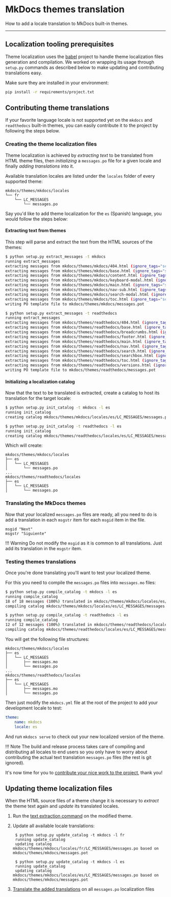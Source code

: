 # MkDocs themes translation

How to add a locale translation to MkDocs built-in themes.

---

## Localization tooling prerequisites

Theme localization uses the [babel][babel] project to handle theme localization
files generation and compilation. We worked on wrapping its usage through
`setup.py` commands as described below to make updating and contributing
translations easy.

Make sure they are installed in your environment:

```bash
pip install -r requirements/project.txt
```

[babel]: http://babel.pocoo.org/en/latest/cmdline.html

## Contributing theme translations

If your favorite language locale is not supported yet on the `mkdocs` and
`readthedocs` built-in themes, you can easily contribute it to the project by
following the steps below.

### Creating the theme localization files

Theme localization is achieved by *extracting text* to be translated from HTML
theme files, then *initializing* a `messages.po` file for a given locale and
finally *adding translations* into it.

Available translation locales are listed under the `locales` folder of every
supported theme:

```text
mkdocs/themes/mkdocs/locales
└── fr
    └── LC_MESSAGES
        └── messages.po
```

Say you'd like to add theme localization for the `es` (Spanish) language, you
would follow the steps below:

#### Extracting text from themes

This step will parse and extract the text from the HTML sources of the themes:

```bash
$ python setup.py extract_messages -t mkdocs
running extract_messages
extracting messages from mkdocs/themes/mkdocs/404.html (ignore_tags="script,style", include_attrs="alt title summary")
extracting messages from mkdocs/themes/mkdocs/base.html (ignore_tags="script,style", include_attrs="alt title summary")
extracting messages from mkdocs/themes/mkdocs/content.html (ignore_tags="script,style", include_attrs="alt title summary")
extracting messages from mkdocs/themes/mkdocs/keyboard-modal.html (ignore_tags="script,style", include_attrs="alt title summary")
extracting messages from mkdocs/themes/mkdocs/main.html (ignore_tags="script,style", include_attrs="alt title summary")
extracting messages from mkdocs/themes/mkdocs/nav-sub.html (ignore_tags="script,style", include_attrs="alt title summary")
extracting messages from mkdocs/themes/mkdocs/search-modal.html (ignore_tags="script,style", include_attrs="alt title summary")
extracting messages from mkdocs/themes/mkdocs/toc.html (ignore_tags="script,style", include_attrs="alt title summary")
writing PO template file to mkdocs/themes/mkdocs/messages.pot

$ python setup.py extract_messages -t readthedocs
running extract_messages
extracting messages from mkdocs/themes/readthedocs/404.html (ignore_tags="script,style", include_attrs="alt title summary")
extracting messages from mkdocs/themes/readthedocs/base.html (ignore_tags="script,style", include_attrs="alt title summary")
extracting messages from mkdocs/themes/readthedocs/breadcrumbs.html (ignore_tags="script,style", include_attrs="alt title summary")
extracting messages from mkdocs/themes/readthedocs/footer.html (ignore_tags="script,style", include_attrs="alt title summary")
extracting messages from mkdocs/themes/readthedocs/main.html (ignore_tags="script,style", include_attrs="alt title summary")
extracting messages from mkdocs/themes/readthedocs/nav.html (ignore_tags="script,style", include_attrs="alt title summary")
extracting messages from mkdocs/themes/readthedocs/search.html (ignore_tags="script,style", include_attrs="alt title summary")
extracting messages from mkdocs/themes/readthedocs/searchbox.html (ignore_tags="script,style", include_attrs="alt title summary")
extracting messages from mkdocs/themes/readthedocs/toc.html (ignore_tags="script,style", include_attrs="alt title summary")
extracting messages from mkdocs/themes/readthedocs/versions.html (ignore_tags="script,style", include_attrs="alt title summary")
writing PO template file to mkdocs/themes/readthedocs/messages.pot
```

#### Initializing a localization catalog

Now that the text to be translated is extracted, create a catalog to host its
translation for the target locale:

```bash
$ python setup.py init_catalog -t mkdocs -l es
running init_catalog
creating catalog mkdocs/themes/mkdocs/locales/es/LC_MESSAGES/messages.po based on mkdocs/themes/mkdocs/messages.pot

$ python setup.py init_catalog -t readthedocs -l es
running init_catalog
creating catalog mkdocs/themes/readthedocs/locales/es/LC_MESSAGES/messages.po based on mkdocs/themes/readthedocs/messages.pot
```

Which will create:

```text
mkdocs/themes/mkdocs/locales
├── es
│   └── LC_MESSAGES
│       └── messages.po
...
mkdocs/themes/readthedocs/locales
├── es
│   └── LC_MESSAGES
│       └── messages.po
```

### Translating the MkDocs themes

Now that your localized `messages.po` files are ready, all you need to do is
add a translation in each `msgstr` item for each `msgid` item in the file.

```text
msgid "Next"
msgstr "Siguiente"
```

!!! Warning
    Do not modify the `msgid` as it is common to all translations. Just add
    its translation in the `msgstr` item.

### Testing themes translations

Once you're done translating you'll want to test your localized theme.

For this you need to compile the `messages.po` files into `messages.mo` files:

```bash
$ python setup.py compile_catalog -t mkdocs -l es
running compile_catalog
18 of 18 messages (100%) translated in mkdocs/themes/mkdocs/locales/es/LC_MESSAGES/messages.po
compiling catalog mkdocs/themes/mkdocs/locales/es/LC_MESSAGES/messages.po to mkdocs/themes/mkdocs/locales/es/LC_MESSAGES/messages.mo

$ python setup.py compile_catalog -t readthedocs -l es
running compile_catalog
12 of 12 messages (100%) translated in mkdocs/themes/readthedocs/locales/es/LC_MESSAGES/messages.po
compiling catalog mkdocs/themes/readthedocs/locales/es/LC_MESSAGES/messages.po to mkdocs/themes/readthedocs/locales/es/LC_MESSAGES/messages.mo
```

You will get the following file structures:

```text
mkdocs/themes/mkdocs/locales
├── es
│   └── LC_MESSAGES
│       ├── messages.mo
│       └── messages.po
...
mkdocs/themes/readthedocs/locales
├── es
│   └── LC_MESSAGES
│       ├── messages.mo
│       └── messages.po
```

Then just modify the `mkdocs.yml` file at the root of the project to add your
development locale to test:

```yaml
theme:
    name: mkdocs
    locale: es
```

And run `mkdocs serve` to check out your new localized version of the theme.

!!! Note
    The build and release process takes care of compiling and distributing
    all locales to end users so you only have to worry about contributing the
    actual text translation `messages.po` files (the rest is git ignored).

It's now time for you to [contribute your nice work to the project][contribute],
thank you!

[contribute]: contributing.md

## Updating theme localization files

When the HTML source files of a theme change it is necessary to *extract* the
theme text again and *update* its translated locales.

1. Run the [text extraction command](#extracting-text-from-themes) on the
modified theme.
2. Update all available locale translations:

        $ python setup.py update_catalog -t mkdocs -l fr
        running update_catalog
        updating catalog mkdocs/themes/mkdocs/locales/fr/LC_MESSAGES/messages.po based on mkdocs/themes/mkdocs/messages.pot

        $ python setup.py update_catalog -t mkdocs -l es
        running update_catalog
        updating catalog mkdocs/themes/mkdocs/locales/es/LC_MESSAGES/messages.po based on mkdocs/themes/mkdocs/messages.pot

3. [Translate the added translations](#translating-the-mkdocs-themes) on all
`messages.po` localization files
